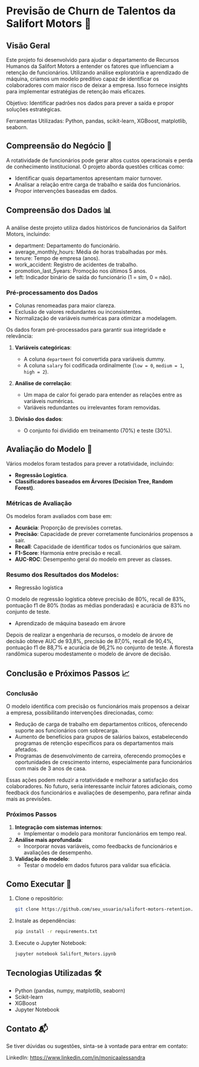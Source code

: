 # Previsão de Churn de Talentos da Salifort Motors 🚗 

## Visão Geral

Este projeto foi desenvolvido para ajudar o departamento de Recursos Humanos da Salifort Motors a entender os fatores que influenciam a retenção de funcionários. Utilizando análise exploratória e aprendizado de máquina, criamos um modelo preditivo capaz de identificar os colaboradores com maior risco de deixar a empresa. Isso fornece insights para implementar estratégias de retenção mais eficazes.

Objetivo: Identificar padrões nos dados para prever a saída e propor soluções estratégicas.

Ferramentas Utilizadas: Python, pandas, scikit-learn, XGBoost, matplotlib, seaborn.


## Compreensão do Negócio 🏢

A rotatividade de funcionários pode gerar altos custos operacionais e perda de conhecimento institucional. O projeto aborda questões críticas como:

- Identificar quais departamentos apresentam maior turnover.
- Analisar a relação entre carga de trabalho e saída dos funcionários.
- Propor intervenções baseadas em dados.


## Compreensão dos Dados 📊

A análise deste projeto utiliza dados históricos de funcionários da Salifort Motors, incluindo:
- department: Departamento do funcionário.
- average_monthly_hours: Média de horas trabalhadas por mês.
- tenure: Tempo de empresa (anos).
- work_accident: Registro de acidentes de trabalho.
- promotion_last_5years: Promoção nos últimos 5 anos.
- left: Indicador binário de saída do funcionário (1 = sim, 0 = não).

### Pré-processamento dos Dados
- Colunas renomeadas para maior clareza.
- Exclusão de valores redundantes ou inconsistentes.
- Normalização de variáveis numéricas para otimizar a modelagem.

Os dados foram pré-processados para garantir sua integridade e relevância:
1. **Variáveis categóricas**:
   - A coluna `department` foi convertida para variáveis dummy.
   - A coluna `salary` foi codificada ordinalmente (`low = 0`, `medium = 1`, `high = 2`).
   
2. **Análise de correlação**:
   - Um mapa de calor foi gerado para entender as relações entre as variáveis numéricas.
   - Variáveis redundantes ou irrelevantes foram removidas.

3. **Divisão dos dados**:
   - O conjunto foi dividido em treinamento (70%) e teste (30%).


## Avaliação do Modelo 🤖

Vários modelos foram testados para prever a rotatividade, incluindo:
- **Regressão Logística**.
- **Classificadores baseados em Árvores (Decision Tree, Random Forest)**.

### Métricas de Avaliação

Os modelos foram avaliados com base em:
- **Acurácia**: Proporção de previsões corretas.
- **Precisão**: Capacidade de prever corretamente funcionários propensos a sair.
- **Recall**: Capacidade de identificar todos os funcionários que saíram.
- **F1-Score**: Harmonia entre precisão e recall.
- **AUC-ROC**: Desempenho geral do modelo em prever as classes.

### Resumo dos Resultados dos Modelos:
- Regressão logística

O modelo de regressão logística obteve precisão de 80%, recall de 83%, pontuação f1 de 80% (todas as médias ponderadas) e acurácia de 83% no conjunto de teste.

- Aprendizado de máquina baseado em árvore

Depois de realizar a engenharia de recursos, o modelo de árvore de decisão obteve AUC de 93,8%, precisão de 87,0%, recall de 90,4%, pontuação f1 de 88,7% e acurácia de 96,2% no conjunto de teste. A floresta randômica superou modestamente o modelo de árvore de decisão.


## Conclusão e Próximos Passos 📈

### Conclusão
O modelo identifica com precisão os funcionários mais propensos a deixar a empresa, possibilitando intervenções direcionadas, como:
- Redução de carga de trabalho em departamentos críticos, oferecendo suporte aos funcionários com sobrecarga.
- Aumento de benefícios para grupos de salários baixos, estabelecendo programas de retenção específicos para os departamentos mais afetados.
- Programas de desenvolvimento de carreira, oferecendo promoções e oportunidades de crescimento interno, especialmente para funcionários com mais de 3 anos de casa.

Essas ações podem reduzir a rotatividade e melhorar a satisfação dos colaboradores. No futuro, seria interessante incluir fatores adicionais, como feedback dos funcionários e avaliações de desempenho, para refinar ainda mais as previsões.

### Próximos Passos

1. **Integração com sistemas internos**:
   - Implementar o modelo para monitorar funcionários em tempo real.
2. **Análise mais aprofundada**:
   - Incorporar novas variáveis, como feedbacks de funcionários e avaliações de desempenho.
3. **Validação do modelo**:
   - Testar o modelo em dados futuros para validar sua eficácia.


## Como Executar 🚀

1. Clone o repositório:
   ```bash
   git clone https://github.com/seu_usuario/salifort-motors-retention.git

2. Instale as dependências:
   ```bash
   pip install -r requirements.txt
   
3. Execute o Jupyter Notebook:
   ```bash
   jupyter notebook Salifort_Motors.ipynb
   

## Tecnologias Utilizadas 🛠️

- Python (pandas, numpy, matplotlib, seaborn)
- Scikit-learn
- XGBoost
- Jupyter Notebook

## Contato 📬

Se tiver dúvidas ou sugestões, sinta-se à vontade para entrar em contato:

LinkedIn: https://www.linkedin.com/in/monicaalessandra

